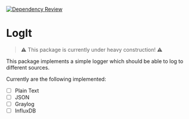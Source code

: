 [![Dependency Review](https://github.com/mitsimi/logIt/actions/workflows/dependency-review.yml/badge.svg)](https://github.com/mitsimi/logIt/actions/workflows/dependency-review.yml)
# LogIt
 
>:warning: This package is currently under heavy construction! :warning:

This package implements a simple logger which should be able to log to different sources.

Currently are the following implemented:
- [ ] Plain Text
- [ ] JSON
- [ ] Graylog
- [ ] InfluxDB
